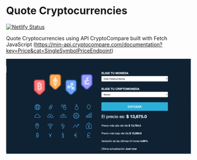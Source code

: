 # Quote Cryptocurrencies


[![Netlify Status](https://api.netlify.com/api/v1/badges/d2788951-784a-4d29-9f8f-bbfd6f0b0401/deploy-status)](https://reverent-brown-79c386.netlify.app/)

Quote Cryptocurrencies using API CryptoCompare built with Fetch JavaScript (https://min-api.cryptocompare.com/documentation?key=Price&cat=SingleSymbolPriceEndpoint)

![Screenshot](img/Screenshot.png) 